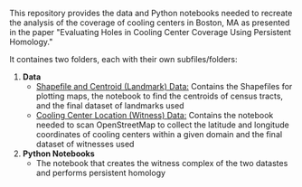 This repository provides the data and Python notebooks needed to recreate the analysis of the coverage of cooling centers in Boston, MA as presented in the paper "Evaluating Holes in Cooling Center Coverage Using Persistent Homology."

It containes two folders, each with their own subfiles/folders:
  1) **Data**
      - <ins>Shapefile and Centroid (Landmark) Data:</ins> Contains the Shapefiles for plotting maps, the notebook to find the centroids of census tracts, and the final dataset of landmarks used
      - <ins>Cooling Center Location (Witness) Data:</ins> Contains the notebook needed to scan OpenStreetMap to collect the latitude and longitude coordinates of cooling centers within a given domain and the final dataset of witnesses used
  3) **Python Notebooks**
      - The notebook that creates the witness complex of the two datastes and performs persistent homology
